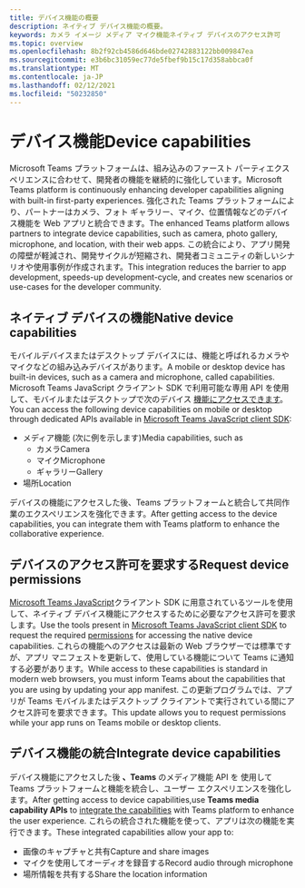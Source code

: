 ```yaml
---
title: デバイス機能の概要
description: ネイティブ デバイス機能の概要。
keywords: カメラ イメージ メディア マイク機能ネイティブ デバイスのアクセス許可
ms.topic: overview
ms.openlocfilehash: 8b2f92cb4586d646bde02742883122bb009847ea
ms.sourcegitcommit: e3b6bc31059ec77de5fbef9b15c17d358abbca0f
ms.translationtype: MT
ms.contentlocale: ja-JP
ms.lasthandoff: 02/12/2021
ms.locfileid: "50232850"
---
```

# <a name="device-capabilities"></a><span data-ttu-id="7bc61-104">デバイス機能</span><span class="sxs-lookup"><span data-stu-id="7bc61-104">Device capabilities</span></span> 

<span data-ttu-id="7bc61-105">Microsoft Teams プラットフォームは、組み込みのファースト パーティエクスペリエンスに合わせて、開発者の機能を継続的に強化しています。</span><span class="sxs-lookup"><span data-stu-id="7bc61-105">Microsoft Teams platform is continuously enhancing developer capabilities aligning with built-in first-party experiences.</span></span> <span data-ttu-id="7bc61-106">強化された Teams プラットフォームにより、パートナーはカメラ、フォト ギャラリー、マイク、位置情報などのデバイス機能を Web アプリと統合できます。</span><span class="sxs-lookup"><span data-stu-id="7bc61-106">The enhanced Teams platform allows partners to integrate device capabilities, such as camera, photo gallery, microphone, and location, with their web apps.</span></span> <span data-ttu-id="7bc61-107">この統合により、アプリ開発の障壁が軽減され、開発サイクルが短縮され、開発者コミュニティの新しいシナリオや使用事例が作成されます。</span><span class="sxs-lookup"><span data-stu-id="7bc61-107">This integration reduces the barrier to app development, speeds-up development-cycle, and creates new scenarios or use-cases for the developer community.</span></span>

## <a name="native-device-capabilities"></a><span data-ttu-id="7bc61-108">ネイティブ デバイスの機能</span><span class="sxs-lookup"><span data-stu-id="7bc61-108">Native device capabilities</span></span>

<span data-ttu-id="7bc61-109">モバイルデバイスまたはデスクトップ デバイスには、機能と呼ばれるカメラやマイクなどの組み込みデバイスがあります。</span><span class="sxs-lookup"><span data-stu-id="7bc61-109">A mobile or desktop device has built-in devices, such as a camera and microphone, called capabilities.</span></span> <span data-ttu-id="7bc61-110">Microsoft Teams JavaScript クライアント SDK で利用可能な専用 API を使用して、モバイルまたはデスクトップで次のデバイス [機能にアクセスできます](/javascript/api/overview/msteams-client?view=msteams-client-js-latest&preserve-view=true)。</span><span class="sxs-lookup"><span data-stu-id="7bc61-110">You can access the following device capabilities on mobile or desktop through dedicated APIs available in [Microsoft Teams JavaScript client SDK](/javascript/api/overview/msteams-client?view=msteams-client-js-latest&preserve-view=true):</span></span>
* <span data-ttu-id="7bc61-111">メディア機能 (次に例を示します)</span><span class="sxs-lookup"><span data-stu-id="7bc61-111">Media capabilities, such as</span></span>
    * <span data-ttu-id="7bc61-112">カメラ</span><span class="sxs-lookup"><span data-stu-id="7bc61-112">Camera</span></span>
    * <span data-ttu-id="7bc61-113">マイク</span><span class="sxs-lookup"><span data-stu-id="7bc61-113">Microphone</span></span>
    * <span data-ttu-id="7bc61-114">ギャラリー</span><span class="sxs-lookup"><span data-stu-id="7bc61-114">Gallery</span></span>
* <span data-ttu-id="7bc61-115">場所</span><span class="sxs-lookup"><span data-stu-id="7bc61-115">Location</span></span>

<span data-ttu-id="7bc61-116">デバイスの機能にアクセスした後、Teams プラットフォームと統合して共同作業のエクスペリエンスを強化できます。</span><span class="sxs-lookup"><span data-stu-id="7bc61-116">After getting access to the device capabilities, you can integrate them with Teams platform to enhance the collaborative experience.</span></span> 

## <a name="request-device-permissions"></a><span data-ttu-id="7bc61-117">デバイスのアクセス許可を要求する</span><span class="sxs-lookup"><span data-stu-id="7bc61-117">Request device permissions</span></span>

<span data-ttu-id="7bc61-118">[Microsoft Teams JavaScript](/javascript/api/overview/msteams-client?view=msteams-client-js-latest&preserve-view=true)クライアント SDK に用意されているツール[](native-device-permissions.md)を使用して、ネイティブ デバイス機能にアクセスするために必要なアクセス許可を要求します。</span><span class="sxs-lookup"><span data-stu-id="7bc61-118">Use the tools present in [Microsoft Teams JavaScript client SDK](/javascript/api/overview/msteams-client?view=msteams-client-js-latest&preserve-view=true) to  request the required  [permissions](native-device-permissions.md) for  accessing the native device capabilities.</span></span> <span data-ttu-id="7bc61-119">これらの機能へのアクセスは最新の Web ブラウザーでは標準ですが、アプリ マニフェストを更新して、使用している機能について Teams に通知する必要があります。</span><span class="sxs-lookup"><span data-stu-id="7bc61-119">While access to these capabilities is standard in modern web browsers, you must inform Teams about the capabilities that you are using by updating your app manifest.</span></span> <span data-ttu-id="7bc61-120">この更新プログラムでは、アプリが Teams モバイルまたはデスクトップ クライアントで実行されている間にアクセス許可を要求できます。</span><span class="sxs-lookup"><span data-stu-id="7bc61-120">This update allows you to request permissions while your app runs on Teams mobile or desktop clients.</span></span>
 
 ## <a name="integrate-device-capabilities"></a><span data-ttu-id="7bc61-121">デバイス機能の統合</span><span class="sxs-lookup"><span data-stu-id="7bc61-121">Integrate device capabilities</span></span>

<span data-ttu-id="7bc61-122">デバイス機能にアクセスした後 **、Teams** のメディア機能 API を [](mobile-camera-image-permissions.md)使用して Teams プラットフォームと機能を統合し、ユーザー エクスペリエンスを強化します。</span><span class="sxs-lookup"><span data-stu-id="7bc61-122">After getting access to device capabilities,use **Teams media capability APIs** to [integrate the capabilities](mobile-camera-image-permissions.md) with Teams platform to enhance the user experience.</span></span> <span data-ttu-id="7bc61-123">これらの統合された機能を使って、アプリは次の機能を実行できます。</span><span class="sxs-lookup"><span data-stu-id="7bc61-123">These integrated capabilities allow your app to:</span></span>

* <span data-ttu-id="7bc61-124">画像のキャプチャと共有</span><span class="sxs-lookup"><span data-stu-id="7bc61-124">Capture and share images</span></span>
* <span data-ttu-id="7bc61-125">マイクを使用してオーディオを録音する</span><span class="sxs-lookup"><span data-stu-id="7bc61-125">Record audio through microphone</span></span>
* <span data-ttu-id="7bc61-126">場所情報を共有する</span><span class="sxs-lookup"><span data-stu-id="7bc61-126">Share the location information</span></span>


